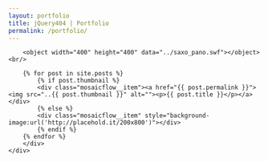 ```yaml
---
layout: portfolio
title: jQuery404 | Portfolio
permalink: /portfolio/
---
```




<section id="portfolio">
	<div class="container">
		<div class="row clearfix mosaicflow">

		<object width="400" height="400" data="../saxo_pano.swf"></object><br/>

		{% for post in site.posts %}			
			{% if post.thumbnail %}
			<div class="mosaicflow__item"><a href="{{ post.permalink }}"><img src="..{{ post.thumbnail }}" alt=""><p>{{ post.title }}</p></a></div>
			{% else %}
			<div class="mosaicflow__item" style="background-image:url('http://placehold.it/200x800')"></div>
			{% endif %}
		{% endfor %}
		</div>
	</div>
</section>
